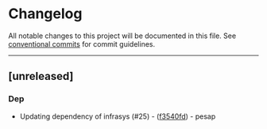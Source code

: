 # Changelog

All notable changes to this project will be documented in this file. See [conventional commits](https://www.conventionalcommits.org/) for commit guidelines.

---
## [unreleased]

### Dep

- Updating dependency of infrasys (#25) - ([f3540fd](https://github.com/NREL/R2X/commit/f3540fd92aaf4d3dbee41c5dd8bb7c2445947a7f)) - pesap

<!-- generated by git-cliff -->

